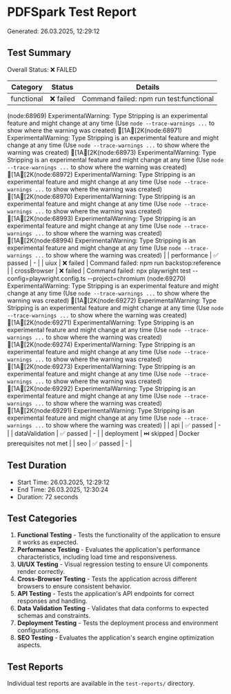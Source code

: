 # PDFSpark Test Report

Generated: 26.03.2025, 12:29:12

## Test Summary

Overall Status: ❌ FAILED

| Category | Status | Details |
| -------- | ------ | ------- |
| functional | ❌ failed | Command failed: npm run test:functional
(node:68969) ExperimentalWarning: Type Stripping is an experimental feature and might change at any time
(Use `node --trace-warnings ...` to show where the warning was created)
[1A[2K(node:68971) ExperimentalWarning: Type Stripping is an experimental feature and might change at any time
(Use `node --trace-warnings ...` to show where the warning was created)
[1A[2K(node:68973) ExperimentalWarning: Type Stripping is an experimental feature and might change at any time
(Use `node --trace-warnings ...` to show where the warning was created)
[1A[2K(node:68972) ExperimentalWarning: Type Stripping is an experimental feature and might change at any time
(Use `node --trace-warnings ...` to show where the warning was created)
[1A[2K(node:68970) ExperimentalWarning: Type Stripping is an experimental feature and might change at any time
(Use `node --trace-warnings ...` to show where the warning was created)
[1A[2K(node:68993) ExperimentalWarning: Type Stripping is an experimental feature and might change at any time
(Use `node --trace-warnings ...` to show where the warning was created)
[1A[2K(node:68994) ExperimentalWarning: Type Stripping is an experimental feature and might change at any time
(Use `node --trace-warnings ...` to show where the warning was created)
 |
| performance | ✅ passed | - |
| uiux | ❌ failed | Command failed: npm run backstop:reference
 |
| crossBrowser | ❌ failed | Command failed: npx playwright test --config=playwright.config.ts --project=chromium
(node:69270) ExperimentalWarning: Type Stripping is an experimental feature and might change at any time
(Use `node --trace-warnings ...` to show where the warning was created)
[1A[2K(node:69272) ExperimentalWarning: Type Stripping is an experimental feature and might change at any time
(Use `node --trace-warnings ...` to show where the warning was created)
[1A[2K(node:69271) ExperimentalWarning: Type Stripping is an experimental feature and might change at any time
(Use `node --trace-warnings ...` to show where the warning was created)
[1A[2K(node:69274) ExperimentalWarning: Type Stripping is an experimental feature and might change at any time
(Use `node --trace-warnings ...` to show where the warning was created)
[1A[2K(node:69273) ExperimentalWarning: Type Stripping is an experimental feature and might change at any time
(Use `node --trace-warnings ...` to show where the warning was created)
[1A[2K(node:69292) ExperimentalWarning: Type Stripping is an experimental feature and might change at any time
(Use `node --trace-warnings ...` to show where the warning was created)
[1A[2K(node:69291) ExperimentalWarning: Type Stripping is an experimental feature and might change at any time
(Use `node --trace-warnings ...` to show where the warning was created)
 |
| api | ✅ passed | - |
| dataValidation | ✅ passed | - |
| deployment | ⏭️ skipped | Docker prerequisites not met |
| seo | ✅ passed | - |

## Test Duration

- Start Time: 26.03.2025, 12:29:12
- End Time: 26.03.2025, 12:30:24
- Duration: 72 seconds

## Test Categories

1. **Functional Testing** - Tests the functionality of the application to ensure it works as expected.
2. **Performance Testing** - Evaluates the application's performance characteristics, including load time and responsiveness.
3. **UI/UX Testing** - Visual regression testing to ensure UI components render correctly.
4. **Cross-Browser Testing** - Tests the application across different browsers to ensure consistent behavior.
5. **API Testing** - Tests the application's API endpoints for correct responses and handling.
6. **Data Validation Testing** - Validates that data conforms to expected schemas and constraints.
7. **Deployment Testing** - Tests the deployment process and environment configurations.
8. **SEO Testing** - Evaluates the application's search engine optimization aspects.

## Test Reports

Individual test reports are available in the `test-reports/` directory.

